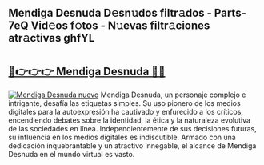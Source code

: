 ## Mendiga Desnuda D𝚎sn𝚞dos filtr𝚊dos - Parts-7eQ Vid𝚎os f𝚘tos - N𝚞evas filtr𝚊ciones atr𝚊ctivas ghfYL

# <h2><a href="http://mb3u3u.tromn.icu/?c=Mendiga+Desnuda">🔗👉👉👉 Mendiga Desnuda 🔗🔗</a></h2>

[![Mendiga Desnuda nuevo](https://i.imgur.com/pEAQMta.gif)](http://mb3u3u.tromn.icu/?c=Mendiga+Desnuda)
Mendiga Desnuda, un personaje complejo e intrigante, desafía las etiquetas simples. Su uso pionero de los medios digitales para la autoexpresión ha cautivado y enfurecido a los críticos, encendiendo debates sobre la identidad, la ética y la naturaleza evolutiva de las sociedades en línea. Independientemente de sus decisiones futuras, su influencia en los medios digitales es indiscutible. Armado con una dedicación inquebrantable y un atractivo innegable, el alcance de Mendiga Desnuda en el mundo virtual es vasto.
